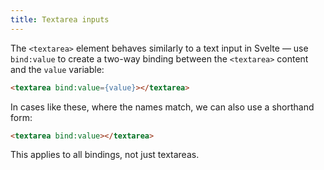 ```yaml
---
title: Textarea inputs
---
```

The `<textarea>` element behaves similarly to a text input in Svelte — use `bind:value` to create a two-way binding between the `<textarea>` content and the `value` variable:

```html
<textarea bind:value={value}></textarea>
```

In cases like these, where the names match, we can also use a shorthand form:

```html
<textarea bind:value></textarea>
```

This applies to all bindings, not just textareas.
